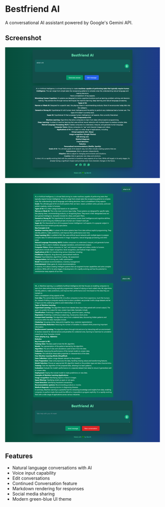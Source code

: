 # Bestfriend AI

A conversational AI assistant powered by Google's Gemini API.

## Screenshot

![Bestfriend AI Screenshot](./screenshots/gk.png)

![Bestfriend AI Screenshot](./screenshots/tk.png)
## Features

- Natural language conversations with AI
- Voice input capability
- Edit conversations
- Continued Conversation feature
- Markdown rendering for responses
- Social media sharing
- Modern green-blue UI theme



